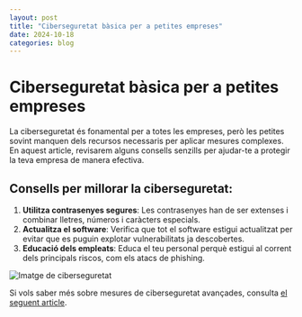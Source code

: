 ```yaml
---
layout: post
title: "Ciberseguretat bàsica per a petites empreses"
date: 2024-10-18
categories: blog
---
```


# Ciberseguretat bàsica per a petites empreses

La ciberseguretat és fonamental per a totes les empreses, però les petites sovint manquen dels recursos necessaris per aplicar mesures complexes. En aquest article, revisarem alguns consells senzills per ajudar-te a protegir la teva empresa de manera efectiva.

## Consells per millorar la ciberseguretat:

1. **Utilitza contrasenyes segures**: Les contrasenyes han de ser extenses i combinar lletres, números i caràcters especials.
2. **Actualitza el software**: Verifica que tot el software estigui actualitzat per evitar que es puguin explotar vulnerabilitats ja descobertes.
3. **Educació dels empleats**: Educa el teu personal perquè estigui al corrent dels principals riscos, com els atacs de phishing.

![Imatge de ciberseguretat](https://encrypted-tbn0.gstatic.com/images?q=tbn:ANd9GcQ2W2kTta7FYlryMQ1YwtTbm-6gkiLk9DVNoQ&s)

Si vols saber més sobre mesures de ciberseguretat avançades, consulta [el seguent article](https://exemple.com/mesures-avançades).

